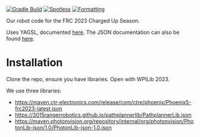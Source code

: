 [![Gradle Build](https://github.com/FRC1466/robot-code-2023/actions/workflows/main.yml/badge.svg)](https://github.com/FRC1466/robot-code-2023/actions/workflows/main.yml) [![Spotless](https://github.com/FRC1466/robot-code-2023/actions/workflows/spotless.yml/badge.svg)](https://github.com/FRC1466/robot-code-2023/actions/workflows/spotless.yml) [![Formatting](https://github.com/FRC1466/robot-code-2023/actions/workflows/formatting.yml/badge.svg)](https://github.com/FRC1466/robot-code-2023/actions/workflows/formatting.yml)
<br>

Our robot code for the FRC 2023 Charged Up Season.

Uses YAGSL, documented [here](https://github.com/BroncBotz3481/YAGSL/wiki). The JSON documentation can also be
found [here](docs/README.md).

# Installation
Clone the repo, ensure you have libraries. Open with WPILib 2023.

We use three libraries:
- https://maven.ctr-electronics.com/release/com/ctre/phoenix/Phoenix5-frc2023-latest.json
- https://3015rangerrobotics.github.io/pathplannerlib/PathplannerLib.json
- https://maven.photonvision.org/repository/internal/org/photonvision/PhotonLib-json/1.0/PhotonLib-json-1.0.json
